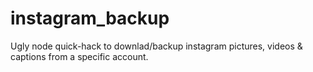 # instagram_backup


Ugly node quick-hack to downlad/backup instagram pictures, videos & captions from a specific account.
